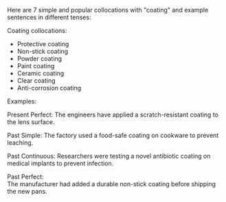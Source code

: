 Here are 7 simple and popular collocations with "coating" and example sentences in different tenses:

Coating collocations:

- Protective coating
- Non-stick coating
- Powder coating
- Paint coating
- Ceramic coating
- Clear coating
- Anti-corrosion coating

Examples: 

Present Perfect:
The engineers have applied a scratch-resistant coating to the lens surface.

Past Simple: 
The factory used a food-safe coating on cookware to prevent leaching.

Past Continuous:
Researchers were testing a novel antibiotic coating on medical implants to prevent infection.  

Past Perfect:  
The manufacturer had added a durable non-stick coating before shipping the new pans.